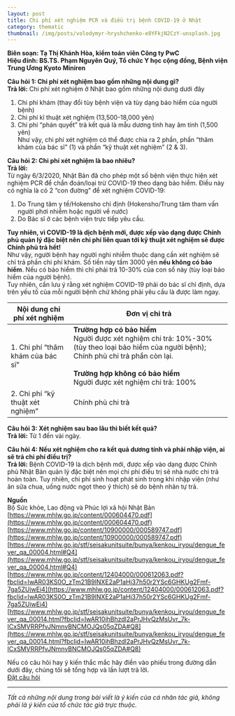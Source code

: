 ```yaml
---
layout: post
title: Chi phí xét nghiệm PCR và điều trị bệnh COVID-19 ở Nhật
category: thematic
thumbnail: /img/posts/volodymyr-hryshchenko-e8YFkjN2CzY-unsplash.jpg
---
```


**Biên soạn: Tạ Thị Khánh Hòa, kiểm toán viên Công ty PwC**  
**Hiệu đính: BS.TS. Phạm Nguyên Quý, Tổ chức Y học cộng đồng, Bệnh viện Trung Ương Kyoto Miniren**  
  
**Câu hỏi 1: Chi phí xét nghiệm bao gồm những nội dung gì?**  
**Trả lời:** Chi phí xét nghiệm ở Nhật bao gồm những nội dung dưới đây  
1. Chi phí khám (thay đổi tùy bệnh viện và tùy dạng bảo hiểm của người bệnh)  
2. Chi phí kĩ thuật xét nghiệm (13,500-18,000 yên)  
3. Chi phí “phán quyết” trả kết quả là mẫu dương tính hay âm tính (1,500 yên)  
Như vậy, chi phí xét nghiệm có thể được chia ra 2 phần, phần “thăm khám của bác sĩ” (1) và phần “kỹ thuật xét nghiệm” (2 & 3).  
  
**Câu hỏi 2: Chi phí xét nghiệm là bao nhiêu?**  
**Trả lời:**  
Từ ngày 6/3/2020, Nhật Bản đã cho phép một số bệnh viện thực hiện xét nghiệm PCR để chẩn đoán/loại trừ COVID-19 theo dạng bảo hiểm. Điều này có nghĩa là có 2 “con đường” để xét nghiệm COVID-19:  
1. Do Trung tâm y tế/Hokensho chỉ định (Hokensho/Trung tâm tham vấn người phơi nhiễm hoặc người về nước)  
2. Do Bác sĩ ở các bệnh viện trực tiếp yêu cầu.  
  
**Tuy nhiên, vì COVID-19 là dịch bệnh mới, được xếp vào dạng được Chính phủ quản lý đặc biệt nên chi phí liên quan tới kỹ thuật xét nghiệm sẽ được Chính phủ trả hết!**  
Như vậy, người bệnh hay người nghi nhiễm thuộc dạng cần xét nghiệm sẽ chỉ trả phần chi phí khám. Số tiền này tầm 3000 yên __nếu không có bảo hiểm__. Nếu có bảo hiểm thì chỉ phải trả 10-30% của con số này (tùy loại bảo hiểm của người bệnh).  
Tuy nhiên, cần lưu ý rằng xét nghiệm COVID-19 phải do bác sĩ chỉ định, dựa trên yếu tố của mỗi người bệnh chứ không phải yêu cầu là được làm ngay.  
  
Nội dung chi phí xét nghiệm | Đơn vị chi trả  
------------ | -------------  
1. Chi phí “thăm khám của bác sĩ” | **Trường hợp có bảo hiểm** <br/> Người được xét nghiệm chi trả: 10%-30% (tùy theo loại bảo hiểm của người bệnh); Chính phủ chi trả phần còn lại. <br/><br/> **Trường hợp không có bảo hiểm** <br/>Người được xét nghiệm chi trả: 100%  
2. Chi phí “kỹ thuật xét nghiệm” | Chính phủ chi trả  
  
**Câu hỏi 3: Xét nghiệm sau bao lâu thì biết kết quả?**  
**Trả lời:** Từ 1 đến vài ngày.  
  
**Câu hỏi 4: Nếu xét nghiệm cho ra kết quả dương tính và phải nhập viện, ai sẽ trả chi phí điều trị?**  
**Trả lời:** Bệnh COVID-19 là dịch bệnh mới, được xếp vào dạng được Chính phủ Nhật Bản quản lý đặc biệt nên mọi chi phí điều trị sẽ nhà nước chi trả hoàn toàn. Tuy nhiên, chi phí sinh hoạt phát sinh trong khi nhập viện (như ăn sữa chua, uống nước ngọt theo ý thích) sẽ do bệnh nhân tự trả.  
  
**Nguồn**  
Bộ Sức khỏe, Lao động và Phúc lợi xã hội Nhật Bản  
[https://www.mhlw.go.jp/content/000604470.pdf](https://www.mhlw.go.jp/content/000604470.pdf)  
[https://www.mhlw.go.jp/content/10900000/000589747.pdf](https://www.mhlw.go.jp/content/10900000/000589747.pdf)  
[https://www.mhlw.go.jp/stf/seisakunitsuite/bunya/kenkou_iryou/dengue_fever_qa_00004.html#Q4](https://www.mhlw.go.jp/stf/seisakunitsuite/bunya/kenkou_iryou/dengue_fever_qa_00004.html#Q4)  
[https://www.mhlw.go.jp/content/12404000/000612063.pdf?fbclid=IwAR03KS0O_zTm21B9lNXE2aP1aHj37h50r2YSc6GHKUg2Fmf-7ga5ZUiwEi4](https://www.mhlw.go.jp/content/12404000/000612063.pdf?fbclid=IwAR03KS0O_zTm21B9lNXE2aP1aHj37h50r2YSc6GHKUg2Fmf-7ga5ZUiwEi4)  
[https://www.mhlw.go.jp/stf/seisakunitsuite/bunya/kenkou_iryou/dengue_fever_qa_00014.html?fbclid=IwAR10ihBhzdl2aPrJHvQzMsUvr_7k-ICxSMVRRPfvJNmnvBNCMOJQs05qZDA#Q8](https://www.mhlw.go.jp/stf/seisakunitsuite/bunya/kenkou_iryou/dengue_fever_qa_00014.html?fbclid=IwAR10ihBhzdl2aPrJHvQzMsUvr_7k-ICxSMVRRPfvJNmnvBNCMOJQs05qZDA#Q8)  
  
Nếu có câu hỏi hay ý kiến thắc mắc hãy điền vào phiếu trong đường dẫn dưới đây, chúng tôi sẽ tổng hợp và lần lượt trả lời.  
[Đặt câu hỏi](https://docs.google.com/forms/d/e/1FAIpQLScW-NnVfF-S1IHEsVJ6jHp9dhbKCxxlEQSX24f2IcFwfMrO9g/viewform)  
  
---------  
  
_Tất cả những nội dung trong bài viết là ý kiến của cá nhân tác giả, không phải là ý kiến của tổ chức tác giả trực thuộc._
